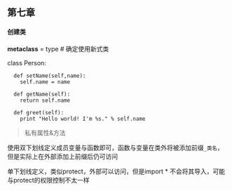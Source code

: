 ## 第七章

#### 创建类

  __metaclass__ = type # 确定使用新式类
  
  class Person:

      def setName(self,name):
        self.name = name

      def getName(self):
        return self.name

      def greet(self):
        print "Hello world! I'm %s." % self.name

> 私有属性&方法

使用双下划线定义成员变量与函数即可，函数与变量在类外将被添加前缀`_类名`，但是实际上在外部添加上前缀后仍可访问

单下划线定义，类似protect，外部可以访问，但是import * 不会将其导入，可能与protect的权限控制不太一样